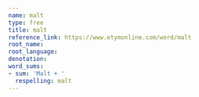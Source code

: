 ```yaml
---
name: malt
type: free
title: malt
reference_link: https://www.etymonline.com/word/malt
root_name: 
root_language: 
denotation: 
word_sums:
- sum: 'Malt + '
  respelling: malt
---
```

